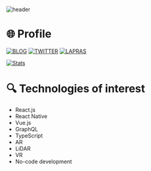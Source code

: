 ![header](https://user-images.githubusercontent.com/46310104/87062510-168d1500-c248-11ea-817c-7dc140f26056.png)

# 🌐 Profile
[![BLOG](https://img.shields.io/badge/BLOG-yopinoji.com-008080)](https://yopinoji.com/)
[![TWITTER](https://img.shields.io/badge/Twitter-@YopiNoji-1DA1F2)](https://twitter.com/YopiNoji)
[![LAPRAS](https://img.shields.io/badge/LAPRAS-Portfolio-003089)](https://lapras.com/public/DH44BT7)

[![Stats](https://github-readme-stats.vercel.app/api?username=YopiNoji&show_icons=true&count_private=true&theme=tokyonight&hide=stars)](https://github.com/anuraghazra/github-readme-stats)


# 🔍 Technologies of interest

- React.js
- React Native
- Vue.js
- GraphQL
- TypeScript
- AR
- LiDAR
- VR
- No-code development
